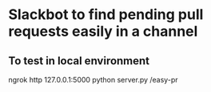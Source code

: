 # Slackbot to find pending pull requests easily in a channel

## To test in local environment
ngrok http 127.0.0.1:5000
python server.py
/easy-pr

